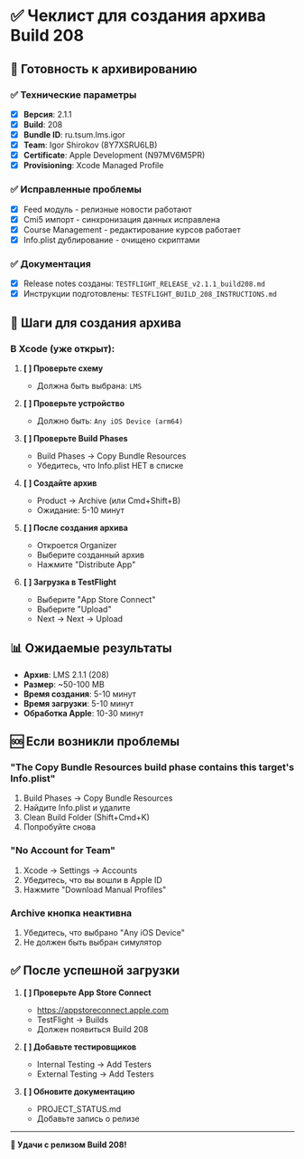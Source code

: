 # ✅ Чеклист для создания архива Build 208

## 🎯 Готовность к архивированию

### ✅ Технические параметры
- [x] **Версия**: 2.1.1
- [x] **Build**: 208  
- [x] **Bundle ID**: ru.tsum.lms.igor
- [x] **Team**: Igor Shirokov (8Y7XSRU6LB)
- [x] **Certificate**: Apple Development (N97MV6M5PR)
- [x] **Provisioning**: Xcode Managed Profile

### ✅ Исправленные проблемы
- [x] Feed модуль - релизные новости работают
- [x] Cmi5 импорт - синхронизация данных исправлена
- [x] Course Management - редактирование курсов работает
- [x] Info.plist дублирование - очищено скриптами

### ✅ Документация
- [x] Release notes созданы: `TESTFLIGHT_RELEASE_v2.1.1_build208.md`
- [x] Инструкции подготовлены: `TESTFLIGHT_BUILD_208_INSTRUCTIONS.md`

## 🚀 Шаги для создания архива

### В Xcode (уже открыт):

1. **[ ] Проверьте схему**
   - Должна быть выбрана: `LMS`

2. **[ ] Проверьте устройство**
   - Должно быть: `Any iOS Device (arm64)`

3. **[ ] Проверьте Build Phases**
   - Build Phases → Copy Bundle Resources
   - Убедитесь, что Info.plist НЕТ в списке

4. **[ ] Создайте архив**
   - Product → Archive (или Cmd+Shift+B)
   - Ожидание: 5-10 минут

5. **[ ] После создания архива**
   - Откроется Organizer
   - Выберите созданный архив
   - Нажмите "Distribute App"

6. **[ ] Загрузка в TestFlight**
   - Выберите "App Store Connect"
   - Выберите "Upload"
   - Next → Next → Upload

## 📊 Ожидаемые результаты

- **Архив**: LMS 2.1.1 (208)
- **Размер**: ~50-100 MB
- **Время создания**: 5-10 минут
- **Время загрузки**: 5-10 минут
- **Обработка Apple**: 10-30 минут

## 🆘 Если возникли проблемы

### "The Copy Bundle Resources build phase contains this target's Info.plist"
1. Build Phases → Copy Bundle Resources
2. Найдите Info.plist и удалите
3. Clean Build Folder (Shift+Cmd+K)
4. Попробуйте снова

### "No Account for Team"
1. Xcode → Settings → Accounts
2. Убедитесь, что вы вошли в Apple ID
3. Нажмите "Download Manual Profiles"

### Archive кнопка неактивна
1. Убедитесь, что выбрано "Any iOS Device"
2. Не должен быть выбран симулятор

## ✅ После успешной загрузки

1. **[ ] Проверьте App Store Connect**
   - https://appstoreconnect.apple.com
   - TestFlight → Builds
   - Должен появиться Build 208

2. **[ ] Добавьте тестировщиков**
   - Internal Testing → Add Testers
   - External Testing → Add Testers

3. **[ ] Обновите документацию**
   - PROJECT_STATUS.md
   - Добавьте запись о релизе

---

**🎉 Удачи с релизом Build 208!** 